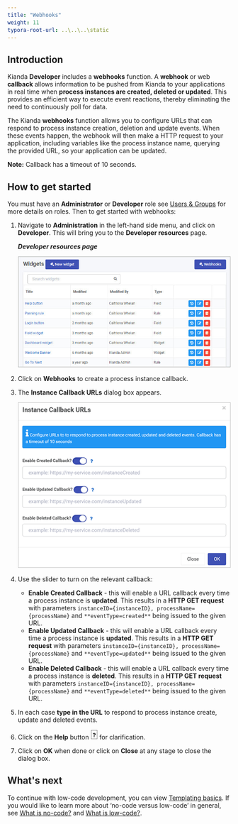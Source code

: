 ```yaml
---
title: "Webhooks"
weight: 11
typora-root-url: ..\..\..\static
---
```


## Introduction

Kianda **Developer** includes a **webhooks** function.  A **webhook** or web **callback** allows information to be pushed from Kianda to your applications in real time when **process instances are created, deleted or updated**. This provides an efficient way to execute event reactions, thereby eliminating the need to continuously poll for data. 

The Kianda **webhooks** function allows you to configure URLs that can respond to process instance creation, deletion and update events. When these events happen, the webhook will then make a HTTP request to your application, including variables like the process instance name, querying the provided URL, so your application can be updated.

**Note:** Callback has a timeout of 10 seconds.

## How to get started

You must have an **Administrator** or **Developer** role see [Users & Groups](/docs/platform/administration/users/) for more details on roles. Then to get started with webhooks:

1. Navigate to **Administration** in the left-hand side menu, and click on **Developer**. This will bring you to the **Developer resources** page.

   ***Developer resources page***

   ![Widget view](/images/widgetview2.jpg)

2. Click on **Webhooks** to create a process instance callback.

3. The **Instance Callback URLs** dialog box appears.

   ![Webhooks](/images/webhooks50.gif)

4. Use the slider to turn on the relevant callback:
   - **Enable Created Callback** - this will enable a URL callback every time a process instance is **updated**. This results in a **HTTP GET request** with parameters `instanceID={instanceID}, processName={processName}` and `**eventType=created**` being issued to the given URL.
   - **Enable Updated Callback** - this will enable a URL callback every time a process instance is **updated**. This results in a **HTTP GET request** with parameters `instanceID={instanceID}, processName={processName}` and `**eventType=updated**` being issued to the given URL.
   - **Enable Deleted Callback** - this will enable a URL callback every time a process instance is **deleted**. This results in a **HTTP GET request** with parameters `instanceID={instanceID}, processName={processName}` and `**eventType=deleted**` being issued to the given URL.
5. In each case **type in the URL** to respond to process instance create, update and deleted events. 

6. Click on the **Help** button ![Help button](/images/webhookhelp.PNG) for clarification. 
7. Click on **OK** when done or click on **Close** at any stage to close the dialog box.

   

## What's next

To continue with low-code development, you can view [Templating basics](/docs/low-code/templating-basics/). If you would like to learn more about ‘no-code versus low-code’ in general, see [What is no-code?](/docs/getting-started/welcome/no-code/) and [What is low-code?](/docs/getting-started/welcome/low-code/). 





